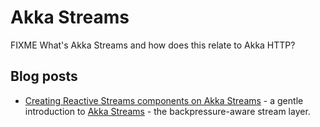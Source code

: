 # Akka Streams

FIXME What's Akka Streams and how does this relate to Akka HTTP?

## Blog posts

* [Creating Reactive Streams components on Akka Streams](http://liferepo.blogspot.co.uk/2015/01/creating-reactive-streams-components-on.html) - a gentle introduction to [Akka Streams](http://doc.akka.io/docs/akka-stream-and-http-experimental/1.0-M2/scala/stream-index.html) - the backpressure-aware stream layer.
